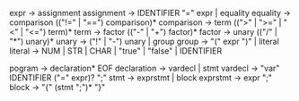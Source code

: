 expr -> assignment
assignment -> IDENTIFIER "=" expr | equality
equality -> comparison (("!=" | "==") comparison)*
comparison -> term ((">" | ">=" | "<" | "<=") term)*
term -> factor (("-" | "+") factor)*
factor -> unary (("/" | "\*") unary)*
unary -> ("!" | "-") unary | group
group -> "(" expr ")" | literal
literal -> NUM | STR | CHAR | "true" | "false" | IDENTIFIER

pogram -> declaration* EOF
declaration -> vardecl | stmt
vardecl -> "var" IDENTIFIER ("=" expr)? ";"
stmt -> exprstmt | block
exprstmt -> expr ";"
block -> "{" (stmt ";")* "}"

